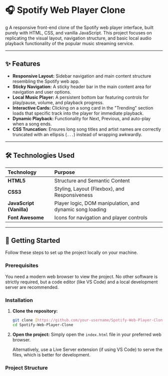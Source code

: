 # 🎧 Spotify Web Player Clone
g
A responsive front-end clone of the Spotify web player interface, built purely with HTML, CSS, and vanilla JavaScript. This project focuses on replicating the visual layout, navigation structure, and basic local audio playback functionality of the popular music streaming service.

***

## ✨ Features

* **Responsive Layout:** Sidebar navigation and main content structure resembling the Spotify web app.
* **Sticky Navigation:** A sticky header bar in the main content area for navigation and user options.
* **Local Music Player:** A persistent bottom bar featuring controls for play/pause, volume, and playback progress.
* **Interactive Cards:** Clicking on a song card in the "Trending" section loads that specific track into the player for immediate playback.
* **Dynamic Playback:** Functionality for Next, Previous, and auto-play when a song ends.
* **CSS Truncation:** Ensures long song titles and artist names are correctly truncated with an ellipsis (`...`) instead of wrapping awkwardly.

***

## 🛠️ Technologies Used

| Technology | Purpose |
| :--- | :--- |
| **HTML5** | Structure and Semantic Content |
| **CSS3** | Styling, Layout (Flexbox), and Responsiveness |
| **JavaScript (Vanilla)** | Player logic, DOM manipulation, and dynamic song loading |
| **Font Awesome** | Icons for navigation and player controls |

***

## 🚀 Getting Started

Follow these steps to set up the project locally on your machine.

### Prerequisites

You need a modern web browser to view the project. No other software is strictly required, but a code editor (like VS Code) and a local development server are recommended.

### Installation

1.  **Clone the repository:**
    ```bash
    git clone [https://github.com/your-username/Spotify-Web-Player-Clone.git](https://github.com/your-username/Spotify-Web-Player-Clone.git)
    cd Spotify-Web-Player-Clone
    ```

2.  **Open the project:**
    Simply open the `index.html` file in your preferred web browser.

    Alternatively, use a Live Server extension (if using VS Code) to serve the files, which is better for development.

### Project Structure